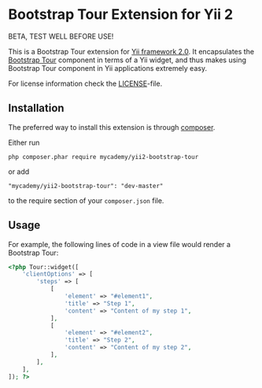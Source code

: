 Bootstrap Tour Extension for Yii 2
=====================================

BETA, TEST WELL BEFORE USE!

This is a Bootstrap Tour extension for [Yii framework 2.0](http://www.yiiframework.com). It encapsulates the [Bootstrap Tour](https://github.com/sorich87/bootstrap-tour) component in terms of a Yii widget,
and thus makes using Bootstrap Tour component in Yii applications extremely easy.

For license information check the [LICENSE](LICENSE.md)-file.

Installation
------------

The preferred way to install this extension is through [composer](http://getcomposer.org/download/).

Either run

```
php composer.phar require mycademy/yii2-bootstrap-tour
```

or add

```
"mycademy/yii2-bootstrap-tour": "dev-master"
```

to the require section of your `composer.json` file.

Usage
----

For example, the following lines of code in a view file would render a Bootstrap Tour:

```php
<?php Tour::widget([
    'clientOptions' => [
        'steps' => [
            [
                'element' => "#element1",
                'title' => "Step 1",
                'content' => "Content of my step 1",
            ],
            [
                'element' => "#element2",
                'title' => "Step 2",
                'content' => "Content of my step 2",
            ],
        ],
    ],
]); ?>
```

